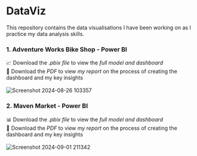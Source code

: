 # DataViz

This repository contains the data visualisations I have been working on as I practice my data analysis skills.

### 1. Adventure Works Bike Shop - Power BI
:chart_with_upwards_trend: Download the _.pbix file_ to view the _full model and dashboard_
\
:page_facing_up: Download the _PDF_ to view _my report_ on the process of creating the dashboard and my key insights
\
\
![Screenshot 2024-08-26 103357](https://github.com/user-attachments/assets/162848e2-663b-4a3e-9377-810048272c55)

### 2. Maven Market - Power BI
:bar_chart: Download the _.pbix file_ to view the _full model and dashboard_
\
:page_facing_up: Download the _PDF_ to view _my report_ on the process of creating the dashboard and my key insights
\
\
![Screenshot 2024-09-01 211342](https://github.com/user-attachments/assets/4e586090-b765-4d93-a237-4e7521b2dc35)
